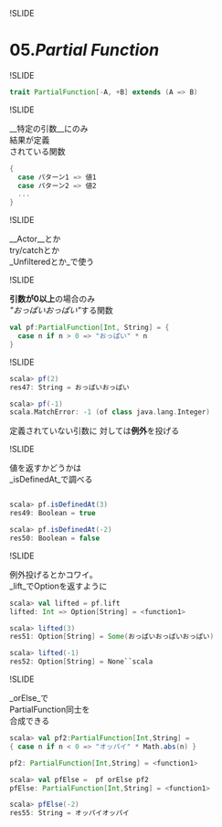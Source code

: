 !SLIDE

# 05._Partial Function_

!SLIDE

```scala
trait PartialFunction[-A, +B] extends (A => B)

```

!SLIDE

__特定の引数__にのみ<br/>
<span>結果が定義</span><br/>
されている関数

```scala
{
  case パターン1 => 値1
  case パターン2 => 値2
  ...
}
```

!SLIDE

__Actor__とか<br/>
<span>try/catch</span>とか<br/>
_Unfilteredとか_で使う<br/>

!SLIDE

<p class="sub">
<strong>引数が0以上</strong>の場合のみ<br/>
<em>"おっぱいおっぱい"</em>する関数
</p>

```scala
val pf:PartialFunction[Int, String] = {
  case n if n > 0 => "おっぱい" * n
}
```

!SLIDE

```scala
scala> pf(2)
res47: String = おっぱいおっぱい

scala> pf(-1)
scala.MatchError: -1 (of class java.lang.Integer)
```

<p class="sub">
<span>定義されていない引数</span>に
対しては<strong>例外</strong>を投げる
</p>


!SLIDE

値を返すかどうかは<br/>
_isDefinedAt_で調べる

```scala

scala> pf.isDefinedAt(3)
res49: Boolean = true

scala> pf.isDefinedAt(-2)
res50: Boolean = false
```


!SLIDE

例外投げるとかコワイ。<br/>
_lift_でOptionを返すように

```scala
scala> val lifted = pf.lift
lifted: Int => Option[String] = <function1>

scala> lifted(3)
res51: Option[String] = Some(おっぱいおっぱいおっぱい)

scala> lifted(-1)
res52: Option[String] = None``scala
```

!SLIDE

_orElse_で<br/>
PartialFunction同士を<br/>
合成できる

```scala
scala> val pf2:PartialFunction[Int,String] =
{ case n if n < 0 => "オッパイ" * Math.abs(n) }

pf2: PartialFunction[Int,String] = <function1>

scala> val pfElse =  pf orElse pf2
pfElse: PartialFunction[Int,String] = <function1>

scala> pfElse(-2)
res55: String = オッパイオッパイ
```


